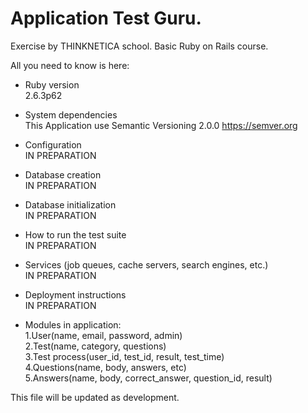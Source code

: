 # Application Test Guru. 

Exercise by THINKNETICA school. Basic Ruby on Rails course.

All you need to know is here:

* Ruby version\
2.6.3p62

* System dependencies\
This Application use Semantic Versioning 2.0.0 https://semver.org

* Configuration\
IN PREPARATION

* Database creation\
IN PREPARATION

* Database initialization\
IN PREPARATION

* How to run the test suite\
IN PREPARATION

* Services (job queues, cache servers, search engines, etc.)\
IN PREPARATION

* Deployment instructions\
IN PREPARATION

* Modules in application:\
1.User(name, email, password, admin)\
2.Test(name, category, questions)\
3.Test process(user_id, test_id, result, test_time)\
4.Questions(name, body, answers, etc)\
5.Answers(name, body, correct_answer, question_id, result)



This file will be updated as development. 


